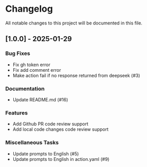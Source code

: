 # Changelog
All notable changes to this project will be documented in this file.

## [1.0.0] - 2025-01-29

### Bug Fixes

- Fix gh token error
- Fix add comment error
- Make action fail if no response returned from deepseek (#3)

### Documentation

- Update README.md (#16)

### Features

- Add Github PR code review support
- Add local code changes code review support

### Miscellaneous Tasks

- Update prompts to English (#5)
- Update prompts to English in action.yaml (#9)

